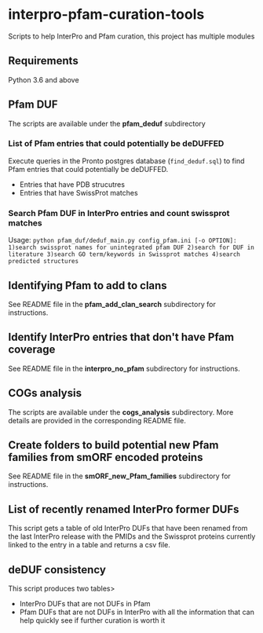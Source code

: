 # interpro-pfam-curation-tools
Scripts to help InterPro and Pfam curation, this project has multiple modules

## Requirements
Python 3.6 and above

## Pfam DUF
The scripts are available under the **pfam_deduf** subdirectory

### List of Pfam entries that could potentially be deDUFFED
Execute queries in the Pronto postgres database (`find_deduf.sql`) to find Pfam entries that could potentially be deDUFFED.
- Entries that have PDB strucutres
- Entries that have SwissProt matches

### Search Pfam DUF in InterPro entries and count swissprot matches
Usage: `python pfam_duf/deduf_main.py config_pfam.ini [-o OPTION]: 1)search swissprot names for unintegrated pfam DUF 2)search for DUF in literature 3)search GO term/keywords in Swissprot matches 4)search predicted structures`

## Identifying Pfam to add to clans
See README file in the **pfam_add_clan_search** subdirectory for instructions.

## Identify InterPro entries that don't have Pfam coverage
See README file in the **interpro_no_pfam** subdirectory for instructions.

## COGs analysis
The scripts are available under the **cogs_analysis** subdirectory. 
More details are provided in the corresponding README file.

## Create folders to build potential new Pfam families from smORF encoded proteins
See README file in the **smORF_new_Pfam_families** subdirectory for instructions.

## List of recently renamed InterPro former DUFs
This script gets a table of old InterPro DUFs that have been renamed from the last InterPro release with the PMIDs and the Swissprot proteins currently linked to the entry in a table and returns a csv file. 

## deDUF consistency
This script produces two tables>
- InterPro DUFs that are not DUFs in Pfam
- Pfam DUFs that are not DUFs in InterPro
with all the information that can help quickly see if further curation is worth it